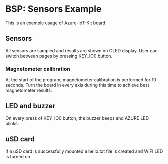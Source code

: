# BSP: Sensors Example

This is an example usage of Azure-IoT-Kit board.

## Sensors
All sensors are sampled and results are shown on OLED display.
User can switch between pages by pressing KEY_IO0 button.

### Magnetometer calibration
At the start of the program, magnetometer calibration is performed for 10 seconds.
Turn the board in every axis during this time to achieve best magnetometer results.

## LED and buzzer
On every press of KEY_IO0 button, the buzzer beeps and AZURE LED blinks.

## uSD card
If a uSD card is successfully mounted a hello.txt file is created and WIFI LED is turned on.
